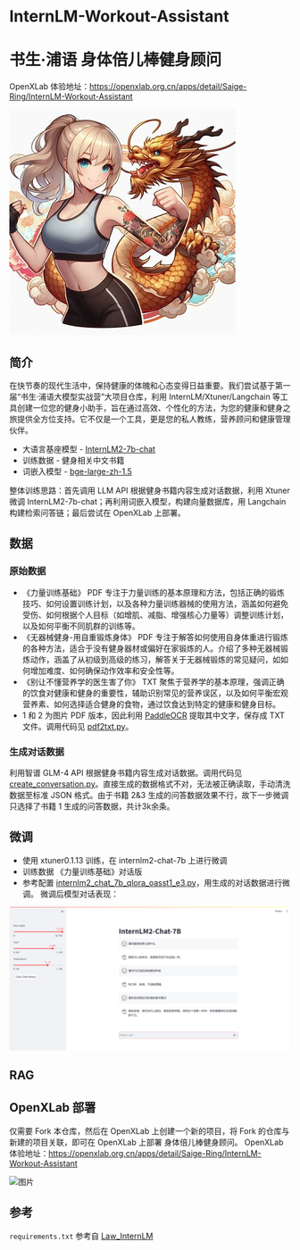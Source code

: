 # InternLM-Workout-Assistant
# 书生·浦语 身体倍儿棒健身顾问
OpenXLab 体验地址：<https://openxlab.org.cn/apps/detail/Saige-Ring/InternLM-Workout-Assistant>

![图片](./img/logo.jpg "身体倍儿棒健身顾问\形象由 [Microsoft Bing 图像创建器](https://www.bing.com/images/create/) 生成)")

## 简介
在快节奏的现代生活中，保持健康的体魄和心态变得日益重要。我们尝试基于第一届“书生·浦语大模型实战营”大项目仓库，利用 InternLM/Xtuner/Langchain 等工具创建一位您的健身小助手，旨在通过高效、个性化的方法，为您的健康和健身之旅提供全方位支持。它不仅是一个工具，更是您的私人教练，营养顾问和健康管理伙伴。

- 大语言基座模型 - [InternLM2-7b-chat](https://github.com/InternLM/InternLM)
- 训练数据 - 健身相关中文书籍
- 词嵌入模型 - [bge-large-zh-1.5](https://huggingface.co/BAAI/bge-large-zh-v1.5)

整体训练思路：首先调用 LLM API 根据健身书籍内容生成对话数据，利用 Xtuner 微调 InternLM2-7b-chat；再利用词嵌入模型，构建向量数据库，用 Langchain 构建检索问答链；最后尝试在 OpenXLab 上部署。

## 数据
### 原始数据
-  《力量训练基础》 PDF
  专注于力量训练的基本原理和方法，包括正确的锻炼技巧、如何设置训练计划，以及各种力量训练器械的使用方法，涵盖如何避免受伤、如何根据个人目标（如增肌、减脂、增强核心力量等）调整训练计划，以及如何平衡不同肌群的训练等。
-  《无器械健身-用自重锻炼身体》 PDF
  专注于解答如何使用自身体重进行锻炼的各种方法，适合于没有健身器材或偏好在家锻炼的人。介绍了多种无器械锻炼动作，涵盖了从初级到高级的练习，解答关于无器械锻炼的常见疑问，如如何增加难度、如何确保动作效率和安全性等。
-  《别让不懂营养学的医生害了你》 TXT
  聚焦于营养学的基本原理，强调正确的饮食对健康和健身的重要性，辅助识别常见的营养误区，以及如何平衡宏观营养素、如何选择适合健身的食物，通过饮食达到特定的健康和健身目标。
-  1 和 2 为图片 PDF 版本，因此利用 [PaddleOCR](https://github.com/PaddlePaddle/PaddleOCR) 提取其中文字，保存成 TXT 文件。调用代码见 [pdf2txt.py](./pdf2txt.py)。

### 生成对话数据
利用智谱 GLM-4 API 根据健身书籍内容生成对话数据。调用代码见 [create_conversation.py](./create_conversation.py)。直接生成的数据格式不对，无法被正确读取，手动清洗数据至标准 JSON 格式。由于书籍 2&3 生成的问答数据效果不行，故下一步微调只选择了书籍 1 生成的问答数据，共计3k余条。

## 微调
-  使用 xtuner0.1.13 训练，在 internlm2-chat-7b 上进行微调
-  训练数据 《力量训练基础》对话版
-  参考配置 [internlm2_chat_7b_qlora_oasst1_e3.py](https://github.com/InternLM/xtuner/blob/main/xtuner/configs/internlm/internlm2_chat_7b/internlm2_chat_7b_qlora_oasst1_e3.py)，用生成的对话数据进行微调。
微调后模型对话表现：

![图片](./img/Xtuner_Output.png)

## RAG

## OpenXLab 部署
仅需要 Fork 本仓库，然后在 OpenXLab 上创建一个新的项目，将 Fork 的仓库与新建的项目关联，即可在 OpenXLab 上部署 身体倍儿棒健身顾问。
OpenXLab 体验地址：<https://openxlab.org.cn/apps/detail/Saige-Ring/InternLM-Workout-Assistant>

![图片](./img/OpenXLab_Output.png)

## 参考
`requirements.txt` 参考自 [Law_InternLM](https://github.com/Aitejiu/Law_InternLM/blob/main/requirements.txt)
